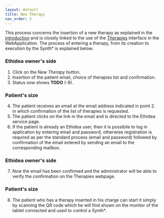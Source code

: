 ```yaml
---
layout: default
title: New Therapy
nav_order: 3
---
```


This process concerns the insertion of a new therapy as explained in the [introduction](https://ethidea-eaziu.github.io/docs/) and is closely linked to the use of the [Therapies](https://ethidea-eaziu.github.io/docs/docs/web_application.html#therapies) interface in the WebApplication. 
The process of entering a therapy, from its creation to execution by the Synth* is explained below.

### Ethidea owner's side
1. Click on the *New Therapy* button.
2. Insertion of the patient email, choice of therapies list and confirmation.
3. Status now shows **TODO** (-9).

### Patient's size
4. The patient receives an email at the email address indicated in point 2. in which confirmation of the list of therapies is requested.
5. The patient clicks on the link in the email and is directed to the Ethidea service page.
6. If the patient is already an Ethidea user, then it is possibile to log in application by entering email and password, otherwise registration is required as per the standard process (email and password) followed by confirmation of the email entered by sending an email to the corresponding mailbox.

### Ethidea owner's side
7. Now the email has been confirmed and the administrator will be able to verify the confirmation on the Therapies webpage.

### Patient's size
8. The patient who has a therapy inserted in his charge can start it simply by scanning the QR code which he will find shown on the monitor of the tablet connected and used to control a Synth*.
